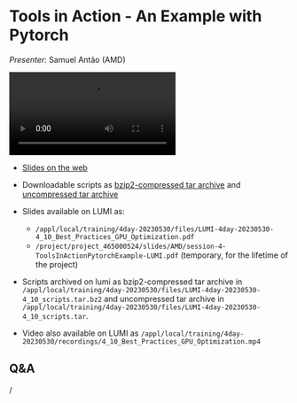 # Tools in Action - An Example with Pytorch

<!-- Cannot do in full italics as the ã is misplaced which is likely an mkdocs bug. -->
*Presenter:* Samuel Antão (AMD)

<video src="https://462000265.lumidata.eu/4day-20230530/recordings/4_10_Best_Practices_GPU_Optimization.mp4" controls="controls">
</video>

-   [Slides on the web](https://462000265.lumidata.eu/4day-20230530/files/LUMI-4day-20230530-4_10_Best_Practices_GPU_Optimization.pdf)

-   Downloadable scripts as
    [bzip2-compressed tar archive](https://462000265.lumidata.eu/4day-20230530/files/LUMI-4day-20230530-4_10_scripts.tar.bz2) and 
    [uncompressed tar archive](https://462000265.lumidata.eu/4day-20230530/files/LUMI-4day-20230530-4_10_scripts.tar)

-   Slides available on LUMI as:
    -   `/appl/local/training/4day-20230530/files/LUMI-4day-20230530-4_10_Best_Practices_GPU_Optimization.pdf`
    -   `/project/project_465000524/slides/AMD/session-4-ToolsInActionPytorchExample-LUMI.pdf` (temporary, for the lifetime of the project)

-   Scripts archived on lumi as
    bzip2-compressed tar archive in `/appl/local/training/4day-20230530/files/LUMI-4day-20230530-4_10_scripts.tar.bz2` and
    uncompressed tar archive in `/appl/local/training/4day-20230530/files/LUMI-4day-20230530-4_10_scripts.tar`.

-   Video also available on LUMI as
    `/appl/local/training/4day-20230530/recordings/4_10_Best_Practices_GPU_Optimization.mp4`


## Q&A

/

